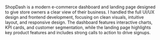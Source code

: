 ShopDash is a modern e-commerce dashboard and landing page designed to give store owners a clear view of their business. I handled the full UI/UX design and frontend development, focusing on clean visuals, intuitive layout, and responsive design. The dashboard features interactive charts, KPI cards, and customer segmentation, while the landing page highlights key product features and includes strong calls to action to drive signups.

